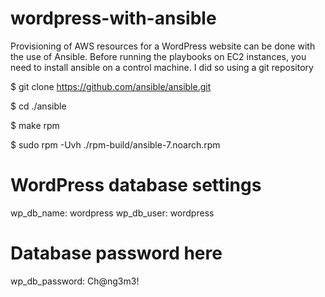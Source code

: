 # wordpress-with-ansible
Provisioning of AWS resources for a WordPress website can be done with the use of Ansible.
Before running the playbooks on EC2 instances, you need to install ansible on a control machine. I did so using a git repository 

$ git clone https://github.com/ansible/ansible.git

$ cd ./ansible

$ make rpm

$ sudo rpm -Uvh ./rpm-build/ansible-7.noarch.rpm

# WordPress database settings
wp_db_name: wordpress 
wp_db_user: wordpress
# Database password here 
wp_db_password: Ch@ng3m3!
